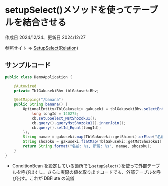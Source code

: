 # setupSelect()メソッドを使ってテーブルを結合させる

作成日 2024/12/24、更新日 2024/12/27

参照サイト => [SetupSelect(Relation)](https://dbflute.seasar.org/ja/manual/function/ormapper/conditionbean/setupselect/index.html)

## サンプルコード

```java
public class DemoApplication {

    @Autowired
    private TblGakusekiBhv tblGakusekiBhv;

    @GetMapping("/banana")
    public String banana() {
        OptionalEntity<TblGakuseki> gakuseki = tblGakusekiBhv.selectEntity(cb -> {
            long longId = 140275;
            cb.setupSelect_MstShozoku1();
            cb.query().queryMstShozoku1().innerJoin();
            cb.query().setId_Equal(longId);
        });
        String namae = gakuseki.map(TblGakuseki::getShimei).orElse("名前なし");
        String shozoku = gakuseki.flatMap(TblGakuseki::getMstShozoku1).map(MstShozoku1::getMeisyou).orElse("所属無し");
        return String.format("名前: %s, 所属: %s", namae, shozoku);
    }
}
```

- ConditionBean を設定している箇所でも`setupSelect()`を使って外部テーブルを呼び出すし、さらに実際の値を取り出すコードでも、外部テーブルを呼び出す。これが DBFlute の流儀
